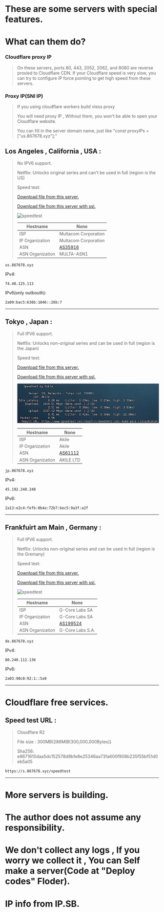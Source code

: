 # These are some servers with special features.
# What can them do?

### Cloudflare proxy IP

> On these servers, ports 80, 443, 2052, 2082, and 8080 are reverse proxied to Cloudflare CDN. If your Cloudflare speed is very slow, you can try to configure IP force pointing to get high speed from these servers.



### Proxy IP(SNI IP)

> If you using cloudflare workers build vless proxy
>
> You will need proxy IP , Without them, you won't be able to open your Cloudflare website.
>
> You can fill in the server domain name, just like "const proxyIPs = ["us.867678.xyz"];"

## Los Angeles , California , USA :

> No IPV6 support.
>
> Netflix: Unlocks original series and can't be used in full (region is the US)
>
> Speed test:
>
> [Download file from this server.](http://us.867678.xyz:81)
>
> [Download file from this server with ssl.](https://us.867678.xyz:82)
>
> ![](US.png "speedtest")
>
> | Hostname         | None                     |
> | ---------------- | ---------------------------------------- |
> | ISP              | 	Multacom Corporation                         |
> | IP Organization  | 	Multacom Corporation                         |
> | ASN              | [AS35916](https://ip.sb/whois/AS35916) |
> | ASN Organization | 	MULTA-ASN1                         |



```
us.867678.xyz
```


IPv4:

```
74.48.125.113
```

IPv6(only outbouth):

```
2a09:bac5:636b:1846::26b:7
```

------

## Tokyo , Japan :

> Full IPV6 support.
>
> Netflix: Unlocks non-original series and can be used in full (region is the Japan)
>
> Speed test:
>
> [Download file from this server.](http://jp.867678.xyz:81)
>
> [Download file from this server with ssl.](https://jp.867678.xyz:82)
>
> ![](JP.png "speedtest")
>
> | Hostname         | None                     |
> | ---------------- | ---------------------------------------- |
> | ISP              | 	 	Akile                         |
> | IP Organization  | 	 	Akile                         |
> | ASN              | [AS61112](https://ip.sb/whois/AS61112) |
> | ASN Organization | 	 	AKILE LTD                         |



```
jp.867678.xyz
```

IPv4:

```
45.192.248.248
```

IPv6:

```
2a13:e2c4:fefb:8b4a:72b7:bec5:9a3f:a2f
```

------

## Frankfuirt am Main , Germany :

> Full IPV6 support.
>
> Netflix: Unlocks non-original series and can be used in full (region is the Gremany)
>
> Speed test:
>
> [Download file from this server.](http://de.867678.xyz:81)
>
> [Download file from this server with ssl.](https://de.867678.xyz:82)
>
> ![](DE.png "speedtest")
>
> | Hostname         | None                     |
> | ---------------- | ---------------------------------------- |
> | ISP              | 	 	 	G-Core Labs SA                         |
> | IP Organization  | 	 	 	G-Core Labs SA                         |
> | ASN              | [AS199524](https://ip.sb/whois/AS199524) |
> | ASN Organization | 	 	G-Core Labs S.A.                         |



```
de.867678.xyz
```

IPv4:

```
80.240.112.136
```

IPv6:

```
2a03:90c0:92:1::5a9
```

------


# Cloudflare free services.

## Speed test URL :

> Cloudflare R2 
>
> File size : 300MB(286MiB(300,000,000Bytes))
>
> Sha256: e8671610daa5dc152578d9bfe8e25346aa73fa600f908b235f55bf51d0eb5a05 

```
https://s.867678.xyz/speedtest
```

------


# More servers is building.

# The author does not assume any responsibility.

# We don't collect any logs , If you worry we collect it , You can Self make a server(Code at "Deploy codes" Floder).

# IP info from IP.SB.
